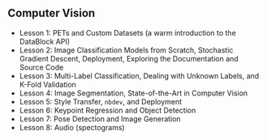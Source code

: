 ## Computer Vision
- Lesson 1: PETs and Custom Datasets (a warm introduction to the DataBlock API)
- Lesson 2: Image Classification Models from Scratch, Stochastic Gradient Descent, Deployment, Exploring the Documentation and Source Code
- Lesson 3: Multi-Label Classification, Dealing with Unknown Labels, and K-Fold Validation
- Lesson 4: Image Segmentation, State-of-the-Art in Computer Vision
- Lesson 5: Style Transfer, `nbdev`, and Deployment
- Lesson 6: Keypoint Regression and Object Detection
- Lesson 7: Pose Detection and Image Generation
- Lesson 8: Audio (spectograms)